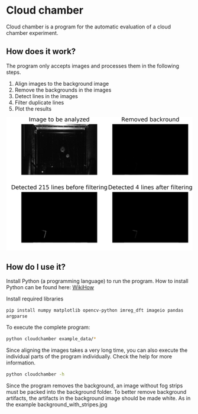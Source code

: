 # Cloud chamber
Cloud chamber is a program for the automatic evaluation of a cloud chamber experiment.

## How does it work?
The program only accepts images and processes them in the following steps.
1. Align images to the background image
2. Remove the backgrounds in the images
3. Detect lines in the images
4. Filter duplicate lines
5. Plot the results

![Results](/example_data/Nebelkammer_000_result.jpg?raw=true)

## How do I use it?
Install Python (a programming language) to run the program. How to install Python can be found here: [WikiHow](https://de.wikihow.com/Python-installieren)

Install required libraries
```
pip install numpy matplotlib opencv-python imreg_dft imageio pandas argparse
```

To execute the complete program:
```bash
python cloudchamber example_data/*
```
Since aligning the images takes a very long time, you can also execute the individual parts of the program individually.
Check the help for more information.
```bash
python cloudchamber -h
```
Since the program removes the background, an image without fog strips must be packed into the background folder.
To better remove background artifacts, the artifacts in the background image should be made white. 
As in the example background_with_stripes.jpg
